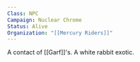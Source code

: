 ```yaml
---
Class: NPC
Campaign: Nuclear Chrome
Status: Alive
Organization: "[[Mercury Riders]]"
---
```

A contact of [[Garf]]'s. A white rabbit exotic.